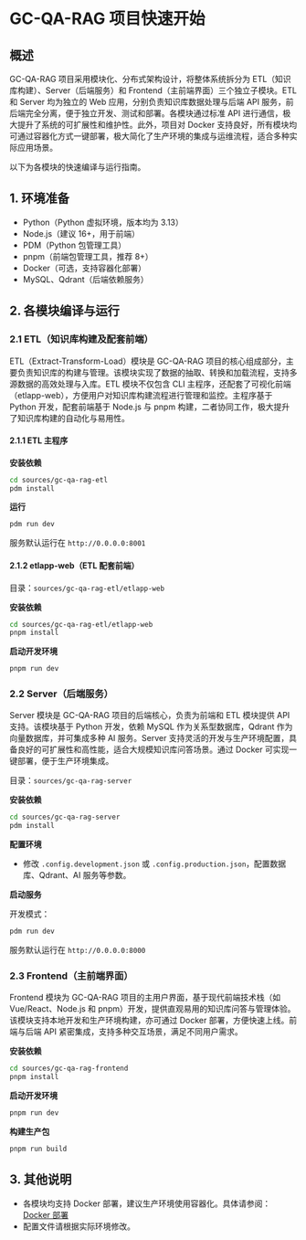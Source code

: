 # GC-QA-RAG 项目快速开始

## 概述

GC-QA-RAG 项目采用模块化、分布式架构设计，将整体系统拆分为 ETL（知识库构建）、Server（后端服务）和 Frontend（主前端界面）三个独立子模块。ETL 和 Server 均为独立的 Web 应用，分别负责知识库数据处理与后端 API 服务，前后端完全分离，便于独立开发、测试和部署。各模块通过标准 API 进行通信，极大提升了系统的可扩展性和维护性。此外，项目对 Docker 支持良好，所有模块均可通过容器化方式一键部署，极大简化了生产环境的集成与运维流程，适合多种实际应用场景。

以下为各模块的快速编译与运行指南。

## 1. 环境准备

-   Python（Python 虚拟环境，版本均为 3.13）
-   Node.js（建议 16+，用于前端）
-   PDM（Python 包管理工具）
-   pnpm（前端包管理工具，推荐 8+）
-   Docker（可选，支持容器化部署）
-   MySQL、Qdrant（后端依赖服务）

## 2. 各模块编译与运行

### 2.1 ETL（知识库构建及配套前端）

ETL（Extract-Transform-Load）模块是 GC-QA-RAG 项目的核心组成部分，主要负责知识库的构建与管理。该模块实现了数据的抽取、转换和加载流程，支持多源数据的高效处理与入库。ETL 模块不仅包含 CLI 主程序，还配套了可视化前端（etlapp-web），方便用户对知识库构建流程进行管理和监控。主程序基于 Python 开发，配套前端基于 Node.js 与 pnpm 构建，二者协同工作，极大提升了知识库构建的自动化与易用性。

#### 2.1.1 ETL 主程序

**安装依赖**

```bash
cd sources/gc-qa-rag-etl
pdm install
```

**运行**

```bash
pdm run dev
```

服务默认运行在 `http://0.0.0.0:8001`

#### 2.1.2 etlapp-web（ETL 配套前端）

目录：`sources/gc-qa-rag-etl/etlapp-web`

**安装依赖**

```bash
cd sources/gc-qa-rag-etl/etlapp-web
pnpm install
```

**启动开发环境**

```bash
pnpm run dev
```

### 2.2 Server（后端服务）

Server 模块是 GC-QA-RAG 项目的后端核心，负责为前端和 ETL 模块提供 API 支持。该模块基于 Python 开发，依赖 MySQL 作为关系型数据库，Qdrant 作为向量数据库，并可集成多种 AI 服务。Server 支持灵活的开发与生产环境配置，具备良好的可扩展性和高性能，适合大规模知识库问答场景。通过 Docker 可实现一键部署，便于生产环境集成。

目录：`sources/gc-qa-rag-server`

**安装依赖**

```bash
cd sources/gc-qa-rag-server
pdm install
```

**配置环境**

-   修改 `.config.development.json` 或 `.config.production.json`，配置数据库、Qdrant、AI 服务等参数。

**启动服务**

开发模式：

```bash
pdm run dev
```

服务默认运行在 `http://0.0.0.0:8000`

### 2.3 Frontend（主前端界面）

Frontend 模块为 GC-QA-RAG 项目的主用户界面，基于现代前端技术栈（如 Vue/React、Node.js 和 pnpm）开发，提供直观易用的知识库问答与管理体验。该模块支持本地开发和生产环境构建，亦可通过 Docker 部署，方便快速上线。前端与后端 API 紧密集成，支持多种交互场景，满足不同用户需求。

**安装依赖**

```bash
cd sources/gc-qa-rag-frontend
pnpm install
```

**启动开发环境**

```bash
pnpm run dev
```

**构建生产包**

```bash
pnpm run build
```

## 3. 其他说明

-   各模块均支持 Docker 部署，建议生产环境使用容器化。具体请参阅：[Docker 部署](https://grapecity-ai.github.io/gc-qa-rag/zh/2-%E5%BC%80%E5%8F%91%E6%95%99%E7%A8%8B/1-Docker%E9%83%A8%E7%BD%B2/)
-   配置文件请根据实际环境修改。
